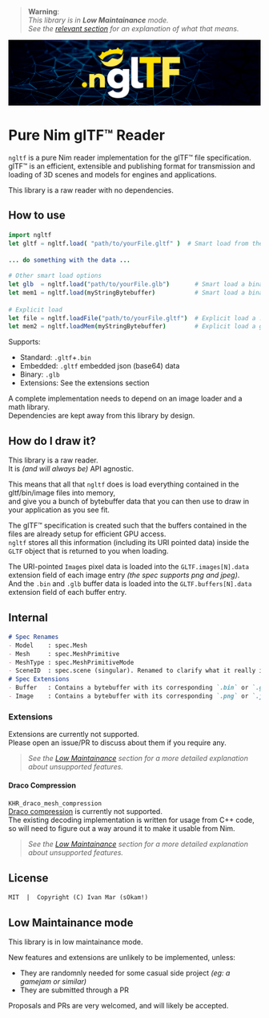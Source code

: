 > **Warning**:  
> _This library is in **Low Maintainance** mode._  
> _See the [relevant section](#low-maintainance-mode) for an explanation of what that means._  

![ngltf](./doc/res/gh_banner.png)
# Pure Nim glTF™ Reader
`ngltf` is a pure Nim reader implementation for the glTF™ file specification.  
glTF™ is an efficient, extensible and publishing format for transmission and loading of 3D scenes and models for engines and applications.  

This library is a raw reader with no dependencies.  

## How to use
```nim
import ngltf
let gltf = ngltf.load( "path/to/yourFile.gltf" )  # Smart load from the given path

... do something with the data ...
```
```nim
# Other smart load options
let glb  = ngltf.load("path/to/yourFile.glb")       # Smart load a binary gltf
let mem1 = ngltf.load(myStringBytebuffer)           # Smart load a binary from memory

# Explicit load
let file = ngltf.loadFile("path/to/yourFile.gltf")  # Explicit load a .gltf from a file
let mem2 = ngltf.loadMem(myStringBytebuffer)        # Explicit load a glb binary from memory
```
Supports:
- Standard: `.gltf`+`.bin`
- Embedded: `.gltf` embedded json (base64) data
- Binary:   `.glb`
- Extensions: See the extensions section

A complete implementation needs to depend on an image loader and a math library.  
Dependencies are kept away from this library by design.  

## How do I draw it?
This library is a raw reader.  
It is _(and will always be)_ API agnostic.  

This means that all that `ngltf` does is load everything contained in the gltf/bin/image files into memory,  
and give you a bunch of bytebuffer data that you can then use to draw in your application as you see fit.  

The glTF™ specification is created such that the buffers contained in the files are already setup for efficient GPU access.  
`ngltf` stores all this information (including its URI pointed data) inside the `GLTF` object that is returned to you when loading.  

The URI-pointed `Image`s pixel data is loaded into the `GLTF.images[N].data` extension field of each image entry _(the spec supports png and jpeg)_.  
And the `.bin` and `.glb` buffer data is loaded into the `GLTF.buffers[N].data` extension field of each buffer entry.  

## Internal
```md
# Spec Renames
- Model    : spec.Mesh
- Mesh     : spec.MeshPrimitive
- MeshType : spec.MeshPrimitiveMode
- SceneID  : spec.scene (singular). Renamed to clarify what it really is (root scene id).
# Spec Extensions
- Buffer   : Contains a bytebuffer with its corresponding `.bin` or `.glb` data buffers already loaded into memory.
- Image    : Contains a bytebuffer with its corresponding `.png` or `.jpg` data buffers already loaded into memory.
```

### Extensions
Extensions are currently not supported.  
Please open an issue/PR to discuss about them if you require any.  
> _See the [Low Maintainance](#low-maintainance-mode) section for a more detailed explanation about unsupported features._  

#### Draco Compression
`KHR_draco_mesh_compression`  
[Draco compression](https://google.github.io/draco/spec/) is currently not supported.  
The existing decoding implementation is written for usage from C++ code,  
so will need to figure out a way around it to make it usable from Nim.  
> _See the [Low Maintainance](#low-maintainance-mode) section for a more detailed explanation about unsupported features._  

## License
```md
MIT  |  Copyright (C) Ivan Mar (sOkam!)
```

## Low Maintainance mode
This library is in low maintainance mode.  

New features and extensions are unlikely to be implemented, unless:
- They are randomnly needed for some casual side project _(eg: a gamejam or similar)_  
- They are submitted through a PR  

Proposals and PRs are very welcomed, and will likely be accepted.  

